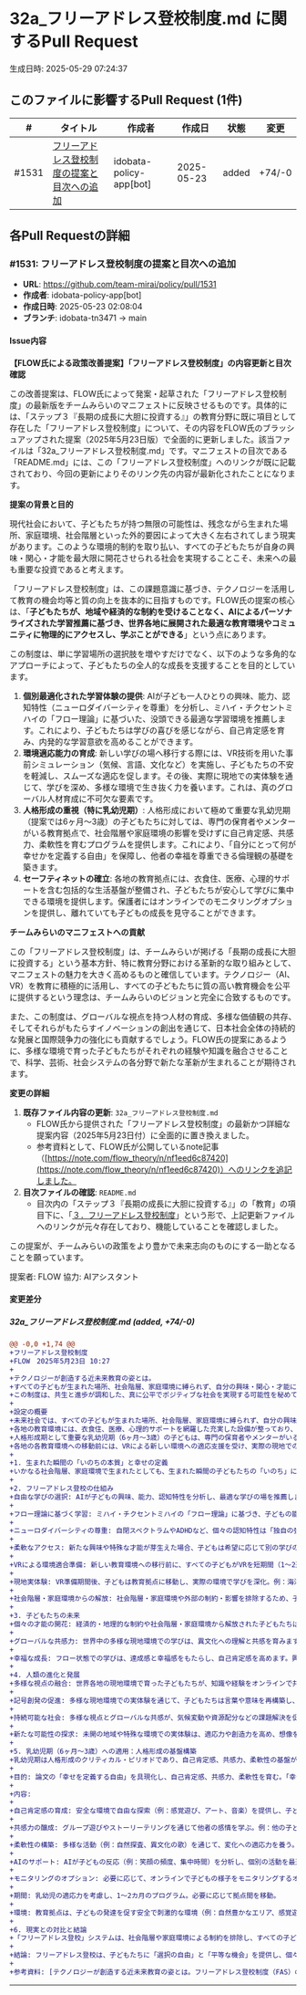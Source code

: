 # 32a_フリーアドレス登校制度.md に関するPull Request

生成日時: 2025-05-29 07:24:37

## このファイルに影響するPull Request (1件)

| # | タイトル | 作成者 | 作成日 | 状態 | 変更 |
|---|---------|--------|--------|------|------|
| #1531 | [フリーアドレス登校制度の提案と目次への追加](https://github.com/team-mirai/policy/pull/1531) | idobata-policy-app[bot] | 2025-05-23 | added | +74/-0 |

## 各Pull Requestの詳細

### #1531: フリーアドレス登校制度の提案と目次への追加

- **URL**: https://github.com/team-mirai/policy/pull/1531
- **作成者**: idobata-policy-app[bot]
- **作成日時**: 2025-05-23 02:08:04
- **ブランチ**: idobata-tn3471 → main

#### Issue内容

**【FLOW氏による政策改善提案】「フリーアドレス登校制度」の内容更新と目次確認**

この改善提案は、FLOW氏によって発案・起草された「フリーアドレス登校制度」の最新版をチームみらいのマニフェストに反映させるものです。具体的には、「ステップ３『長期の成長に大胆に投資する』」の教育分野に既に項目として存在した「フリーアドレス登校制度」について、その内容をFLOW氏のブラッシュアップされた提案（2025年5月23日版）で全面的に更新しました。該当ファイルは「32a_フリーアドレス登校制度.md」です。マニフェストの目次である「README.md」には、この「フリーアドレス登校制度」へのリンクが既に記載されており、今回の更新によりそのリンク先の内容が最新化されたことになります。

**提案の背景と目的**

現代社会において、子どもたちが持つ無限の可能性は、残念ながら生まれた場所、家庭環境、社会階層といった外的要因によって大きく左右されてしまう現実があります。このような環境的制約を取り払い、すべての子どもたちが自身の興味・関心・才能を最大限に開花させられる社会を実現することこそ、未来への最も重要な投資であると考えます。

「フリーアドレス登校制度」は、この課題意識に基づき、テクノロジーを活用して教育の機会均等と質の向上を抜本的に目指すものです。FLOW氏の提案の核心は、「**子どもたちが、地域や経済的な制約を受けることなく、AIによるパーソナライズされた学習推薦に基づき、世界各地に展開された最適な教育環境やコミュニティに物理的にアクセスし、学ぶことができる**」という点にあります。

この制度は、単に学習場所の選択肢を増やすだけでなく、以下のような多角的なアプローチによって、子どもたちの全人的な成長を支援することを目的としています。

1.  **個別最適化された学習体験の提供**: AIが子ども一人ひとりの興味、能力、認知特性（ニューロダイバーシティを尊重）を分析し、ミハイ・チクセントミハイの「フロー理論」に基づいた、没頭できる最適な学習環境を推薦します。これにより、子どもたちは学びの喜びを感じながら、自己肯定感を育み、内発的な学習意欲を高めることができます。
2.  **環境適応能力の育成**: 新しい学びの場へ移行する際には、VR技術を用いた事前シミュレーション（気候、言語、文化など）を実施し、子どもたちの不安を軽減し、スムーズな適応を促します。その後、実際に現地での実体験を通じて、学びを深め、多様な環境で生き抜く力を養います。これは、真のグローバル人材育成に不可欠な要素です。
3.  **人格形成の重視（特に乳幼児期）**: 人格形成において極めて重要な乳幼児期（提案では6ヶ月～3歳）の子どもたちに対しては、専門の保育者やメンターがいる教育拠点で、社会階層や家庭環境の影響を受けずに自己肯定感、共感力、柔軟性を育むプログラムを提供します。これにより、「自分にとって何が幸せかを定義する自由」を保障し、他者の幸福を尊重できる倫理観の基礎を築きます。
4.  **セーフティネットの確立**: 各地の教育拠点には、衣食住、医療、心理的サポートを含む包括的な生活基盤が整備され、子どもたちが安心して学びに集中できる環境を提供します。保護者にはオンラインでのモニタリングオプションを提供し、離れていても子どもの成長を見守ることができます。

**チームみらいのマニフェストへの貢献**

この「フリーアドレス登校制度」は、チームみらいが掲げる「長期の成長に大胆に投資する」という基本方針、特に教育分野における革新的な取り組みとして、マニフェストの魅力を大きく高めるものと確信しています。テクノロジー（AI、VR）を教育に積極的に活用し、すべての子どもたちに質の高い教育機会を公平に提供するという理念は、チームみらいのビジョンと完全に合致するものです。

また、この制度は、グローバルな視点を持つ人材の育成、多様な価値観の共存、そしてそれらがもたらすイノベーションの創出を通じて、日本社会全体の持続的な発展と国際競争力の強化にも貢献するでしょう。FLOW氏の提案にあるように、多様な環境で育った子どもたちがそれぞれの経験や知識を融合させることで、科学、芸術、社会システムの各分野で新たな革新が生まれることが期待されます。

**変更の詳細**

1.  **既存ファイル内容の更新**: `32a_フリーアドレス登校制度.md`
    *   FLOW氏から提供された「フリーアドレス登校制度」の最新かつ詳細な提案内容（2025年5月23日付）に全面的に置き換えました。
    *   参考資料として、FLOW氏が公開しているnote記事（[https://note.com/flow_theory/n/nf1eed6c87420](https://note.com/flow_theory/n/nf1eed6c87420)）へのリンクを追記しました。
2.  **目次ファイルの確認**: `README.md`
    *   目次内の「ステップ３『長期の成長に大胆に投資する』」の「教育」の項目下に、「[３．フリーアドレス登校制度](32a_フリーアドレス登校制度.md)」という形で、上記更新ファイルへのリンクが元々存在しており、機能していることを確認しました。

この提案が、チームみらいの政策をより豊かで未来志向のものにする一助となることを願っています。

提案者: FLOW
協力: AIアシスタント

#### 変更差分

##### 32a_フリーアドレス登校制度.md (added, +74/-0)

```diff
@@ -0,0 +1,74 @@
+フリーアドレス登校制度
+FLOW　2025年5月23日 10:27
+
+テクノロジーが創造する近未来教育の姿とは。
+すべての子どもが生まれた場所、社会階層、家庭環境に縛られず、自分の興味・関心・才能に応じて自由に学びの場を選べる「フリーアドレス登校制度」を提案します。
+この制度は、共生と進歩が調和した、真に公平でポジティブな社会を実現する可能性を秘めています。
+
+設定の概要
+未来社会では、すべての子どもが生まれた場所、社会階層、家庭環境に縛られず、自分の興味・関心・才能に応じて自由に学びの場を選べる「フリーアドレス登校」システムが導入されています。子どもたちは、地域や経済的制約を受けず、AIが提供するパーソナライズされた学習推薦に基づき、世界各地に展開された最適な教育環境やコミュニティに参加できます。
+各地の教育環境には、衣食住、医療、心理的サポートを網羅した充実した設備が整っており、子どもたちが安心して学びに没頭できる基盤が整備されています。保護者には必要に応じてオンラインでモニタリングするオプションを提供。世界各地でのびのびと成長する子供達の姿を見ることができます。
+人格形成期として重要な乳幼児期（6ヶ月〜3歳）の子どもは、専門の保育者やメンターがいる教育拠点で学び、社会階層や家庭環境に影響されない自己肯定感、共感力、柔軟性を育みます。
+各地の各教育環境への移動前には、VRによる新しい環境への適応支援を受け、実際の現地での実体験を通じて学びを深化させます。AIによる個別カウンセリングが、言語、習慣、気候の違いを乗り越えるサポートを提供し、子どもが多様な環境で「幸せの基盤」を築けるようバックアップします。この制度により、子どもたちは物理的に希望の学びの場にアクセスし、自分の可能性を最大限に追求できます。
+
+1. 生まれた瞬間の「いのちの本質」と幸せの定義
+いかなる社会階層、家庭環境で生まれたとしても、生まれた瞬間の子どもたちの「いのち」に本質的な差はありません。遺伝子による潜在能力や健康状態に個人差は存在しますが、「フリーアドレス登校」システムにより、すべての子どもが社会階層、家庭環境、外部の制約から完全に独立し、自分の興味や才能を最大限に活かせる学びの場を選ぶことができれば、生まれによる環境的・社会的格差は大幅に縮小します。個々の可能性を自由に開花させる「選択の自由」と「無限の潜在能力」は社会階層、家庭環境に縛られない子どもたちの基本的人権として定義されますが、これは単なる自己中心的な欲望の追求ではありません。「自分にとって何が幸せかを定義する自由」は最も重要な基本的人権であり、何人たりともこれを妨げてはならないという倫理的原則に裏打ちされています。社会性を武器として進化してきた人類にとって、真の自由は、他者の同様の自由を尊重し、互いの幸福が調和しシナジーを生む形で実現されるべきです。この価値観は、「他者の幸せを妨げることを自分の幸せとすべきではない」という倫理に繋がり、個人の幸福追求が社会全体の共感と協力を強化する基盤となります。「フリーアドレス登校」は、この理念を体現し、乳幼児期から自己肯定感、共感力、柔軟性を育むことで、すべての子どもが平等なスタートラインに立ち、個と全体の幸福が共鳴する社会を築く基盤を提供します。
+
+2. フリーアドレス登校の仕組み
+自由な学びの選択: AIが子どもの興味、能力、認知特性を分析し、最適な学びの場を推薦します。たとえば、海洋生物に興味がある子は沿岸地域の研究プログラムへ、音楽に惹かれる子は芸術コミュニティへ参加できます。子ども自身の意志が尊重され、強制的な割り当てはありません。
+
+フロー理論に基づく学習: ミハイ・チクセントミハイの「フロー理論」に基づき、子どもの能力と挑戦が最適にバランスする学習環境が設計されます。学びは「幸福な没入体験」となり、子どもたちは深い集中と喜び、幸福感の中で自己実現を繰り返し成長します。
+
+ニューロダイバーシティの尊重: 自閉スペクトラムやADHDなど、個々の認知特性は「独自の強み」として扱われ、AIが各子どもの特性に合わせた環境を提案。すべての子どもがその特性に合わせた自分らしい学びを追求でき、将来の活躍の場を自らの力で獲得できる能力を開花させます。
+
+柔軟なアクセス: 新たな興味や特殊な才能が芽生えた場合、子どもは希望に応じて別の学びの場に参加可能。社会階層・家庭環境から独立し、教育拠点の専門保育者に預けられ、物理的に現地で学ぶか、オンライン接続で補完的な学びにアクセスできます。
+
+VRによる環境適合準備: 新しい教育環境への移行前に、すべての子どもがVRを短期間（1〜2週間）使用し、気候、言語、文化を疑似体験。VRは適応準備に限定され、実際の現地実体験が学びの中心。例：海洋拠点への移動前に、VRで海の音や風景を体験。
+
+現地実体験: VR準備期間後、子どもは教育拠点に移動し、実際の環境で学びを深化。例：海洋拠点で海の生態系に触れ、科学的探究心を育む。専門スタッフがサポートし、AIが適応度をモニタリング。
+
+社会階層・家庭環境からの解放: 社会階層・家庭環境や外部の制約・影響を排除するため、子どもは教育拠点の専門保育者やメンターのもとでの生活が選択可能。その際、保護者には必要に応じてオンラインでモニタリングするオプションを提供。
+
+3. 子どもたちの未来
+個々の才能の開花: 経済的・地理的な制約や社会階層・家庭環境から解放された子どもたちは、興味や能力に最適化された現地環境で学び、成功体験を積み重ねます。現代社会で埋もれがちな才能も、適切な環境で最大限に発揮されます。
+
+グローバルな共感力: 世界中の多様な現地環境での学びは、異文化への理解と共感を育みます。子どもたちは偏見や差別なく、グローバルな視点を持つ「地球市民」として成長。論文の「他者の幸せを尊重する」倫理を体現。
+
+幸福な成長: フロー状態での学びは、達成感と幸福感をもたらし、自己肯定感を高めます。興味に基づく学びは内発的動機を強化し、生涯にわたる成長の基盤を築きます。
+
+4. 人類の進化と発展
+多様な視点の融合: 世界各地の現地環境で育った子どもたちが、知識や経験をオンラインで共有することで、科学、芸術、社会システムの分野で革新が生まれます。地域固有の適応から生まれる新たな技術や文化が、人類全体の進歩を加速。
+
+記号創発の促進: 多様な現地環境での実体験を通じて、子どもたちは言葉や意味を再構築し、新たな世界観を築きます。VR準備と現地実践が、論文の「記号創発システム論」に基づく新しい「幸せの記号」を生み出し、AI時代における人間とAIの協働を強化。
+
+持続可能な社会: 多様な視点とグローバルな共感が、気候変動や資源配分などの課題解決を促進。子どもたちが育む連帯意識は、協力的な地球社会を築きます。
+
+新たな可能性の探求: 未開の地域や特殊な環境での実体験は、適応力や創造力を高め、想像を超える才能や技術を生み出します。特に、特殊な能力を持つ子どもが最適な環境で成長することで、人類の潜在能力が最大化。
+
+5. 乳幼児期（6ヶ月〜3歳）への適用：人格形成の基盤構築
+乳幼児期は人格形成のクリティカル・ピリオドであり、自己肯定感、共感力、柔軟性の基盤が築かれます。社会階層や家庭環境に縛られない「フリーアドレス登校」では、専門保育者のもとでこれらの資質を育むプログラムを提供します。以下に具体的な内容を示します：
+
+目的: 論文の「幸せを定義する自由」を具現化し、自己肯定感、共感力、柔軟性を育む。「幸せの記号」（例：「遊び＝楽しい」「他者との交流＝喜び」）を創発し、生涯にわたる幸福追求の基盤を構築。
+
+内容:
+
+自己肯定感の育成: 安全な環境で自由な探索（例：感覚遊び、アート、音楽）を提供し、子どもの興味や感情を尊重。例：2歳児が絵の具で自由に描き、「自分の表現＝価値ある」と感じる体験を積む。専門保育者が肯定的なフィードバックを提供。
+
+共感力の醸成: グループ遊びやストーリーテリングを通じて他者の感情を学ぶ。例：他の子どもと「役割遊び」でおもちゃを共有し、ミラーニューロンの発達を促進。論文の「共感的相互作用」を実現。
+
+柔軟性の構築: 多様な活動（例：自然探査、異文化の歌）を通じて、変化への適応力を養う。例：海洋拠点で海の音を聞きながら新しい遊びを試み、論文の「幸せは動的なプロセス」を体現。
+
+AIのサポート: AIが子どもの反応（例：笑顔の頻度、集中時間）を分析し、個別の活動を最適化。例：「この子は音楽に強い興味」と判断し、音楽活動を増やす。
+
+モニタリングのオプション: 必要に応じて、オンラインで子どもの様子をモニタリングするオプションを提供。AIが「子どもの成長レポート」（例：新しい興味、共感行動の増加）を定期的に生成。
+
+期間: 乳幼児の適応力を考慮し、1〜2カ月のプログラム。必要に応じて拠点間を移動。
+
+環境: 教育拠点は、子どもの発達を促す安全で刺激的な環境（例：自然豊かなエリア、感覚遊びのスペース）を整備。
+
+6. 現実との対比と結論
+「フリーアドレス登校」システムは、社会階層や家庭環境による制約を排除し、すべての子どもが自分の可能性を追求できる社会を実現します。乳幼児期には、専門保育者のもとで自己肯定感、共感力、柔軟性を育み、論文の「幸せを定義する自由」に基づく「幸せの記号」を創発します。すべての子どもがVRによる環境適合準備と現地実体験を通じて、多様な環境に適応し、個と全体の幸福がシナジーを生む社会を築きます。これにより、偏見のない地球市民意識を育み、科学や芸術の革新、持続可能な社会の構築を加速します。
+
+結論: フリーアドレス登校は、子どもたちに「選択の自由」と「平等な機会」を提供し、個々の「いのちの本質」である無限の可能性を引き出します。社会階層・家庭環境から完全に独立し、VRによる短期間の環境適合準備と現地実体験を組み合わせることで、乳幼児期から自己肯定感、共感力、柔軟性を育み、外部の制約による格差を解消。AIによる最適化と専門保育者の支援により、環境差や文化的変化を乗り越え、現代の課題（教育格差、文化間対立、地政学的分断）を軽減する希望に満ちた未来を築きます。このシステムは、共生と進歩が調和した、真に公平でポジティブな社会を実現する可能性を秘めています。
+
+参考資料: [テクノロジーが創造する近未来教育の姿とは。フリーアドレス登校制度（FAS）の提案｜FLOW (フロウ)](https://note.com/flow_theory/n/nf1eed6c87420)
```

---

